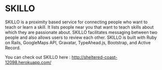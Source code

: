 # SKILLO


SKILLO is a proximity based service for connecting people who want to teach or learn a skill. It lists people near you that want to teach skills about which they are
passionate about. SKILLO facilitates messaging
between two people and also allows users to review
each other.
SKILLO is built with Ruby on Rails, GoogleMaps API,
Gravatar, TypeAhead.js, Bootstrap, and Active Record.

You can check out SKILLO here : http://sheltered-coast-12098.herokuapp.com/
